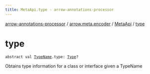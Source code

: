 ```yaml
---
title: MetaApi.type - arrow-annotations-processor
---
```


[arrow-annotations-processor](../../index.html) / [arrow.meta.encoder](../index.html) / [MetaApi](index.html) / [type](./type.html)

# type

`abstract val `[`TypeName`](../../arrow.meta.ast/-type-name/index.html)`.type: `[`Type`](../../arrow.meta.ast/-type/index.html)`?`

Obtains type information for a class or interface given a TypeName

